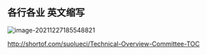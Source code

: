 ## 各行各业 英文缩写 
![image-20211227185548821](https://gitee.com/yt46767/doc/raw/master/uploadPic/image-20211227185548821.png)

http://shortof.com/suolueci/Technical-Overview-Committee-TOC

